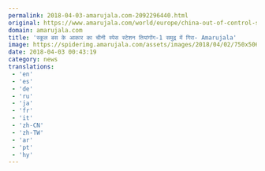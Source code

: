 ```yaml
---
permalink: 2018-04-03-amarujala.com-2092296440.html
original: https://www.amarujala.com/world/europe/china-out-of-control-space-station-tiangong-1-rest-in-a-watery-grave-of-tahiti-sea?utm_source=rssfeed&utm_medium=Referral&utm_campaign=rssfeed
domain: amarujala.com
title: 'स्कूल बस के आकार का चीनी स्पेस स्टेशन तियांगोंग-1 समुद्र में गिरा- Amarujala'
image: https://spiderimg.amarujala.com/assets/images/2018/04/02/750x506/tiangong-1_1522670119.jpeg
date: 2018-04-03 00:43:19
category: news
translations: 
 - 'en'
 - 'es'
 - 'de'
 - 'ru'
 - 'ja'
 - 'fr'
 - 'it'
 - 'zh-CN'
 - 'zh-TW'
 - 'ar'
 - 'pt'
 - 'hy'
---
```


